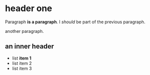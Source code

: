 # header one

Paragraph **is a paragraph**.
I *should* be part of the previous paragraph.

another paragraph.

## an inner header

- list **item 1**
- list item 2
- list item 3
